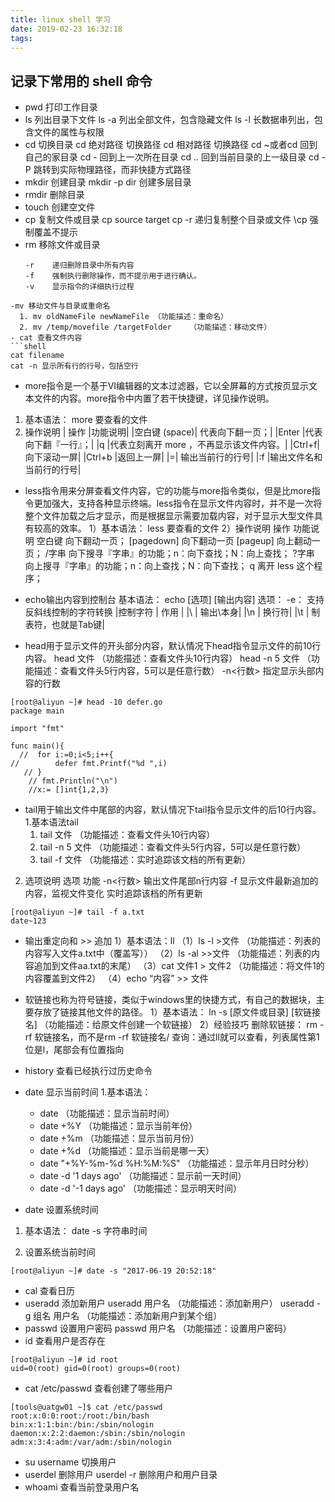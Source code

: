 ```yaml
---
title: linux shell 学习
date: 2019-02-23 16:32:18
tags:
---
```



## 记录下常用的 shell 命令
- pwd 打印工作目录
- ls 列出目录下文件
  ls -a 列出全部文件，包含隐藏文件
  ls -l  长数据串列出，包含文件的属性与权限
- cd 切换目录
cd 绝对路径	切换路径
cd 相对路径	切换路径
cd ~或者cd	回到自己的家目录
cd -	回到上一次所在目录
cd ..	回到当前目录的上一级目录
cd -P	跳转到实际物理路径，而非快捷方式路径
- mkdir 创建目录
  mkdir -p dir 创建多层目录
- rmdir 删除目录
- touch 创建空文件
- cp 复制文件或目录
  cp source target
  cp -r 递归复制整个目录或文件
  \cp  强制覆盖不提示
- rm 移除文件或目录
  ```shell
  -r	递归删除目录中所有内容
  -f	强制执行删除操作，而不提示用于进行确认。
  -v	显示指令的详细执行过程
```
-mv 移动文件与目录或重命名
  1. mv oldNameFile newNameFile	（功能描述：重命名）
  2. mv /temp/movefile /targetFolder	（功能描述：移动文件）
- cat 查看文件内容
```shell
cat filename
cat -n 显示所有行的行号，包括空行
```
- more指令是一个基于VI编辑器的文本过滤器，它以全屏幕的方式按页显示文本文件的内容。more指令中内置了若干快捷键，详见操作说明。
1. 基本语法：
	more 要查看的文件
2. 操作说明
| 操作	|功能说明|
|空白键 (space)|	代表向下翻一页；|
|Enter	|代表向下翻『一行』；|
|q	|代表立刻离开 more ，不再显示该文件内容。|
|Ctrl+f|	向下滚动一屏|
|Ctrl+b	|返回上一屏|
|=|	输出当前行的行号|
|:f	|输出文件名和当前行的行号|
<!-- more -->
- less指令用来分屏查看文件内容，它的功能与more指令类似，但是比more指令更加强大，支持各种显示终端。less指令在显示文件内容时，并不是一次将整个文件加载之后才显示，而是根据显示需要加载内容，对于显示大型文件具有较高的效率。
1）基本语法：
	less 要查看的文件
2）操作说明
操作	功能说明
空白键	向下翻动一页；
[pagedown]	向下翻动一页
[pageup]	向上翻动一页；
/字串	向下搜寻『字串』的功能；n：向下查找；N：向上查找；
?字串	向上搜寻『字串』的功能；n：向上查找；N：向下查找；
q  	离开 less 这个程序；

- echo输出内容到控制台
基本语法：
		echo [选项] [输出内容]
选项： 
  -e：  支持反斜线控制的字符转换
|控制字符 | 	作用 |
|\\  |	输出\本身|
|\n  |	换行符|
|\t  |	制表符，也就是Tab键|

- head用于显示文件的开头部分内容，默认情况下head指令显示文件的前10行内容。
head 文件	      （功能描述：查看文件头10行内容）
head -n 5 文件      （功能描述：查看文件头5行内容，5可以是任意行数）
-n<行数>	指定显示头部内容的行数

```shell
[root@aliyun ~]# head -10 defer.go 
package main

import "fmt"

func main(){
  //  for i:=0;i<5;i++{
//        defer fmt.Printf("%d ",i)
   // }
    // fmt.Println("\n")
    //x:= []int{1,2,3}
```
- tail用于输出文件中尾部的内容，默认情况下tail指令显示文件的后10行内容。
1.基本语法tail
  1. tail  文件 			（功能描述：查看文件头10行内容）
  2. tail  -n 5 文件 		（功能描述：查看文件头5行内容，5可以是任意行数）
  3. tail  -f  文件		（功能描述：实时追踪该文档的所有更新）
2. 选项说明
选项	功能
-n<行数>	输出文件尾部n行内容
-f	显示文件最新追加的内容，监视文件变化
实时追踪该档的所有更新
```shell
[root@aliyun ~]# tail -f a.txt
date~123

```
- 输出重定向和 >> 追加
1）基本语法：ll
（1）ls -l >文件		（功能描述：列表的内容写入文件a.txt中（覆盖写））
（2）ls -al >>文件		（功能描述：列表的内容追加到文件aa.txt的末尾）
（3）cat 文件1 > 文件2	（功能描述：将文件1的内容覆盖到文件2）
（4）echo “内容” >> 文件
- 软链接也称为符号链接，类似于windows里的快捷方式，有自己的数据块，主要存放了链接其他文件的路径。
1）基本语法：
ln -s [原文件或目录] [软链接名]		（功能描述：给原文件创建一个软链接）
2）经验技巧
删除软链接： rm -rf 软链接名，而不是rm -rf 软链接名/
查询：通过ll就可以查看，列表属性第1位是l，尾部会有位置指向
- history 查看已经执行过历史命令
- date 显示当前时间
1.基本语法：
	 - date								（功能描述：显示当前时间）
	 - date +%Y							（功能描述：显示当前年份）
     - date +%m							（功能描述：显示当前月份）
     - date +%d							（功能描述：显示当前是哪一天）
	 - date "+%Y-%m-%d %H:%M:%S"		（功能描述：显示年月日时分秒）
     - date -d '1 days ago'			（功能描述：显示前一天时间）
     - date -d '-1 days ago'			（功能描述：显示明天时间）

- date 设置系统时间
1. 基本语法：
	date -s 字符串时间

2. 设置系统当前时间
```shell
[root@aliyun ~]# date -s "2017-06-19 20:52:18"
```
- cal 查看日历
- useradd 添加新用户
useradd 用户名			（功能描述：添加新用户）
useradd -g 组名 用户名	（功能描述：添加新用户到某个组）
- passwd 设置用户密码
passwd 用户名	（功能描述：设置用户密码）
- id 查看用户是否存在
```shell
[root@aliyun ~]# id root
uid=0(root) gid=0(root) groups=0(root)

```
- cat  /etc/passwd 查看创建了哪些用户
```shell
[tools@uatgw01 ~]$ cat /etc/passwd
root:x:0:0:root:/root:/bin/bash
bin:x:1:1:bin:/bin:/sbin/nologin
daemon:x:2:2:daemon:/sbin:/sbin/nologin
adm:x:3:4:adm:/var/adm:/sbin/nologin

```
- su username 切换用户
- userdel 删除用户
userdel -r 删除用户和用户目录
- whoami 查看当前登录用户名

